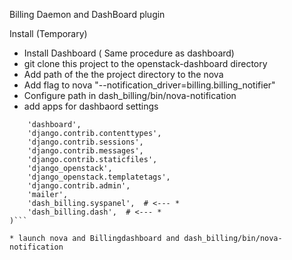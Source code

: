 Billing Daemon and DashBoard plugin

Install (Temporary)

* Install Dashboard ( Same procedure as dashboard)
* git clone this project to the openstack-dashboard directory
* Add path of the the project directory to the nova
* Add flag to nova
  "--notification_driver=billing.billing_notifier"
* Configure path in dash_billing/bin/nova-notification
* add apps for dashbaord settings

```INSTALLED_APPS = (
    'dashboard',
    'django.contrib.contenttypes',
    'django.contrib.sessions',
    'django.contrib.messages',
    'django.contrib.staticfiles',
    'django_openstack',
    'django_openstack.templatetags',
    'django.contrib.admin',
    'mailer',
    'dash_billing.syspanel',  # <--- *
    'dash_billing.dash',  # <--- *
)```

* launch nova and Billingdashboard and dash_billing/bin/nova-notification
